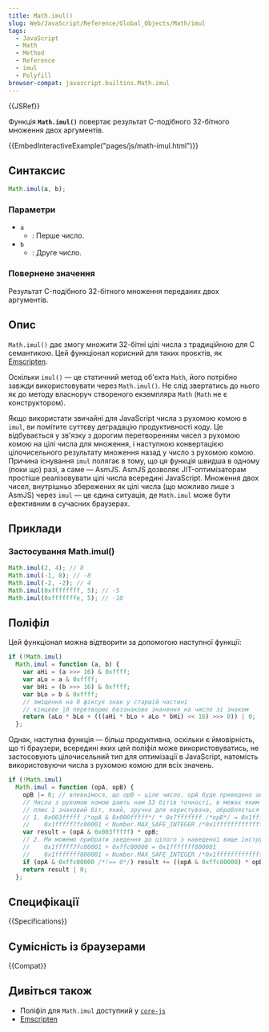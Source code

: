 ```yaml
---
title: Math.imul()
slug: Web/JavaScript/Reference/Global_Objects/Math/imul
tags:
  - JavaScript
  - Math
  - Method
  - Reference
  - imul
  - Polyfill
browser-compat: javascript.builtins.Math.imul
---
```


{{JSRef}}

Функція **`Math.imul()`** повертає результат C-подібного 32-бітного множення двох аргументів.

{{EmbedInteractiveExample("pages/js/math-imul.html")}}

## Синтаксис

```js
Math.imul(a, b);
```

### Параметри

- `a`
  - : Перше число.
- `b`
  - : Друге число.

### Повернене значення

Результат C-подібного 32-бітного множення переданих двох аргументів.

## Опис

`Math.imul()` дає змогу множити 32-бітні цілі числа з традиційною для C семантикою. Цей функціонал корисний для таких проєктів, як [Emscripten](https://en.wikipedia.org/wiki/Emscripten).

Оскільки `imul()` — це статичний метод об'єкта `Math`, його потрібно завжди використовувати через `Math.imul()`. Не слід звертатись до нього як до методу власноруч створеного екземпляра `Math` (`Math` не є конструктором).

Якщо використати звичайні для JavaScript числа з рухомою комою в `imul`, ви помітите суттєву деградацію продуктивності коду. Це відбувається у зв'язку з дорогим перетворенням чисел з рухомою комою на цілі числа для множення, і наступною конвертацією цілочисельного результату множення назад у число з рухомою комою. Причина існування `imul` полягає в тому, що ця функція швидша в одному (поки що) разі, а саме — AsmJS. AsmJS дозволяє JIT-оптимізаторам простіше реалізовувати цілі числа всередині JavaScript. Множення двох чисел, внутрішньо збережених як цілі числа (що можливо лише з AsmJS) через `imul` — це єдина ситуація, де `Math.imul` може бути ефективним в сучасних браузерах.

## Приклади

### Застосування Math.imul()

```js
Math.imul(2, 4); // 8
Math.imul(-1, 8); // -8
Math.imul(-2, -2); // 4
Math.imul(0xffffffff, 5); // -5
Math.imul(0xfffffffe, 5); // -10
```

## Поліфіл

Цей функціонал можна відтворити за допомогою наступної функції:

```js
if (!Math.imul)
  Math.imul = function (a, b) {
    var aHi = (a >>> 16) & 0xffff;
    var aLo = a & 0xffff;
    var bHi = (b >>> 16) & 0xffff;
    var bLo = b & 0xffff;
    // зміщення на 0 фіксує знак у старшій частині
    // кінцеве |0 перетворює беззнакове значення на число зі знаком
    return (aLo * bLo + (((aHi * bLo + aLo * bHi) << 16) >>> 0)) | 0;
  };
```

Однак, наступна функція — більш продуктивна, оскільки є ймовірність, що ті браузери, всередині яких цей поліфіл може використовуватись, не застосовують цілочисельний тип для оптимізації в JavaScript, натомість використовуючи числа з рухомою комою для всіх значень.

```js
if (!Math.imul)
  Math.imul = function (opA, opB) {
    opB |= 0; // впевнімося, що opB — ціле число. opA буде приведено автоматично.
    // Числа з рухомою комою дають нам 53 бітів точності, в межах яким ми можемо працювати,
    // плюс 1 знаковий біт, який, зручно для користувача, обробляється автоматично:
    // 1. 0x003fffff /*opA & 0x000fffff*/ * 0x7fffffff /*opB*/ = 0x1fffff7fc00001
    //    0x1fffff7fc00001 < Number.MAX_SAFE_INTEGER /*0x1fffffffffffff*/
    var result = (opA & 0x003fffff) * opB;
    // 2. Ми можемо прибрати зведення до цілого з наведеної вище інструкції, оскільки:
    //    0x1fffff7fc00001 + 0xffc00000 = 0x1fffffff800001
    //    0x1fffffff800001 < Number.MAX_SAFE_INTEGER /*0x1fffffffffffff*/
    if (opA & 0xffc00000 /*!== 0*/) result += ((opA & 0xffc00000) * opB) | 0;
    return result | 0;
  };
```

## Специфікації

{{Specifications}}

## Сумісність із браузерами

{{Compat}}

## Дивіться також

- Поліфіл для `Math.imul` доступний у [`core-js`](https://github.com/zloirock/core-js#ecmascript-math)
- [Emscripten](https://en.wikipedia.org/wiki/Emscripten)
